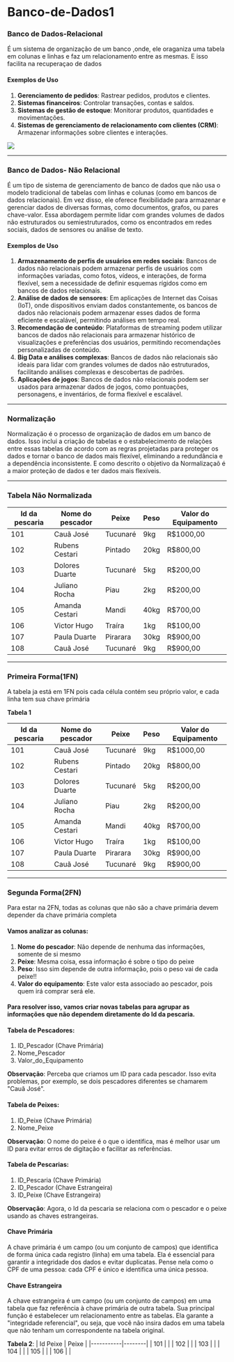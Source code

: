# Banco-de-Dados1
### Banco de Dados-Relacional
É um sistema de organização de um banco ,onde, ele oraganiza uma tabela em colunas e linhas e faz um relacionamento entre as mesmas. E isso facilita na recuperaçao de dados 
#### Exemplos de Uso
1. **Gerenciamento de pedidos**: Rastrear pedidos, produtos e clientes.
2. **Sistemas financeiros**: Controlar transações, contas e saldos.
3. **Sistemas de gestão de estoque**: Monitorar produtos, quantidades e movimentações.
4. **Sistemas de gerenciamento de relacionamento com clientes (CRM)**: Armazenar informações sobre clientes e interações.

<img src="https://encrypted-tbn0.gstatic.com/images?q=tbn:ANd9GcTLN-MhXT7kbN-csJzfC67OlQaA1MLH66M9cQ&s">

---

### Banco de Dados- Não Relacional
 É um tipo de sistema de gerenciamento de banco de dados que não usa o modelo tradicional de tabelas com linhas e colunas (como em bancos de dados relacionais). Em vez disso, ele oferece flexibilidade para armazenar e gerenciar dados de diversas formas, como documentos, grafos, ou pares chave-valor. Essa abordagem permite lidar com grandes volumes de dados não estruturados ou semiestruturados, como os encontrados em redes sociais, dados de sensores ou análise de texto. 
#### Exemplos de Uso
1. **Armazenamento de perfis de usuários em redes sociais**:
Bancos de dados não relacionais podem armazenar perfis de usuários com informações variadas, como fotos, vídeos, e interações, de forma flexível, sem a necessidade de definir esquemas rígidos como em bancos de dados relacionais. 
3.  **Análise de dados de sensores**:
Em aplicações de Internet das Coisas (IoT), onde dispositivos enviam dados constantemente, os bancos de dados não relacionais podem armazenar esses dados de forma eficiente e escalável, permitindo análises em tempo real. 
5. **Recomendação de conteúdo**:
Plataformas de streaming podem utilizar bancos de dados não relacionais para armazenar histórico de visualizações e preferências dos usuários, permitindo recomendações personalizadas de conteúdo. 
6. **Big Data e análises complexas**:
Bancos de dados não relacionais são ideais para lidar com grandes volumes de dados não estruturados, facilitando análises complexas e descobertas de padrões. 
7. **Aplicações de jogos**:
Bancos de dados não relacionais podem ser usados para armazenar dados de jogos, como pontuações, personagens, e inventários, de forma flexível e escalável.
---

### Normalização
Normalização é o processo de organização de dados em um banco de dados. Isso inclui a criação de tabelas e o estabelecimento de relações entre essas tabelas de acordo com as regras projetadas para proteger os dados e tornar o banco de dados mais flexível, eliminando a redundância e a dependência inconsistente. E como descrito o objetivo da Normalizaçaõ é a maior proteção de dados e ter dados mais flexíveis.

---

### Tabela Não Normalizada

| Id da pescaria  | Nome do pescador | Peixe  | Peso | Valor do Equipamento |
|-----------------|------------------|--------|------|----------------------|
|       101       | Cauã José        |Tucunaré| 9kg  |     R$1000,00        |
|       102       | Rubens Cestari   | Pintado| 20kg |     R$800,00         |
|       103       | Dolores Duarte   |Tucunaré| 5kg  |     R$200,00         |
|       104       | Juliano Rocha    | Piau   | 2kg  |     R$200,00         |
|       105       | Amanda Cestari   | Mandi  | 40kg |     R$700,00         |
|       106       | Victor Hugo      | Traíra | 1kg  |     R$100,00         |
|       107       | Paula Duarte     |Pirarara| 30kg |     R$900,00         |
|       108       | Cauã José        |Tucunaré| 9kg  |     R$900,00         |

---
### Primeira Forma(1FN)
A tabela ja está em 1FN pois cada célula contém seu próprio valor, e cada linha tem sua chave primária

**Tabela 1**

| Id da pescaria  | Nome do pescador | Peixe  | Peso | Valor do Equipamento |
|-----------------|------------------|--------|------|----------------------|
|       101       | Cauã José        |Tucunaré| 9kg  |     R$1000,00        |
|       102       | Rubens Cestari   | Pintado| 20kg |     R$800,00         |
|       103       | Dolores Duarte   |Tucunaré| 5kg  |     R$200,00         |
|       104       | Juliano Rocha    | Piau   | 2kg  |     R$200,00         |
|       105       | Amanda Cestari   | Mandi  | 40kg |     R$700,00         |
|       106       | Victor Hugo      | Traíra | 1kg  |     R$100,00         |
|       107       | Paula Duarte     |Pirarara| 30kg |     R$900,00         |
|       108       | Cauã José        |Tucunaré| 9kg  |     R$900,00         |

---
### Segunda Forma(2FN)
Para estar na 2FN, todas as colunas que não são a chave primária devem depender da chave primária completa 

#### Vamos analizar as colunas:
1. **Nome do pescador**: Não depende de nenhuma das informações, somente de si mesmo
2. **Peixe**: Mesma coisa, essa informação é sobre o tipo do peixe
3. **Peso**: Isso sim depende de outra informação, pois o peso vai de cada peixe!!
4. **Valor do equipamento**: Este valor esta associado ao pescador, pois quem irá comprar será ele.
#### Para resolver isso, vamos criar novas tabelas para agrupar as informações que não dependem diretamente do Id da pescaria.

#### Tabela de Pescadores:
1. ID_Pescador (Chave Primária)
2. Nome_Pescador
3. Valor_do_Equipamento

**Observação**: Perceba que criamos um ID para cada pescador. Isso evita problemas, por exemplo, se dois pescadores diferentes se chamarem "Cauã José".

#### Tabela de Peixes:
1. ID_Peixe (Chave Primária)
2. Nome_Peixe

**Observação**: O nome do peixe é o que o identifica, mas é melhor usar um ID para evitar erros de digitação e facilitar as referências.

#### Tabela de Pescarias:
1. ID_Pescaria (Chave Primária)
2. ID_Pescador (Chave Estrangeira)
3. ID_Peixe (Chave Estrangeira)

**Observação**: Agora, o Id da pescaria se relaciona com o pescador e o peixe usando as chaves estrangeiras.

#### Chave Primária
A chave primária é um campo (ou um conjunto de campos) que identifica de forma única cada registro (linha) em uma tabela. Ela é essencial para garantir a integridade dos dados e evitar duplicatas. Pense nela como o CPF de uma pessoa: cada CPF é único e identifica uma única pessoa.

#### Chave Estrangeira
A chave estrangeira é um campo (ou um conjunto de campos) em uma tabela que faz referência à chave primária de outra tabela. Sua principal função é estabelecer um relacionamento entre as tabelas. Ela garante a "integridade referencial", ou seja, que você não insira dados em uma tabela que não tenham um correspondente na tabela original.

**Tabela 2**:
| Id Peixe  | Peixe  | 
|-----------|--------|
|    101    |        |
|    102    |        |
|    103    |        |
|    104    |        |
|    105    |        |
|    106    |        |
